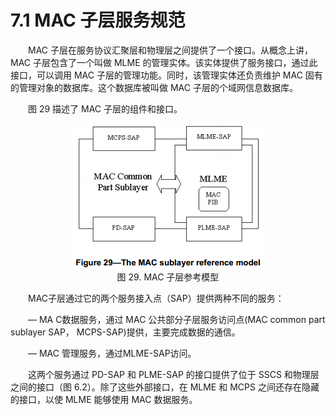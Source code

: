 # 7.1 MAC 子层服务规范

　　MAC 子层在服务协议汇聚层和物理层之间提供了一个接口。从概念上讲，MAC 子层包含了一个叫做 MLME 的管理实体。该实体提供了服务接口，通过此接口，可以调用 MAC 子层的管理功能。同时，该管理实体还负责维护
MAC 固有的管理对象的数据库。这个数据库被叫做 MAC 子层的个域网信息数据库。

　　图 29 描述了 MAC 子层的组件和接口。
  
<center><img src="../images/Image 29.png"/></center>
<center>图 29. MAC 子层参考模型 </center>

　　MAC子层通过它的两个服务接入点（SAP）提供两种不同的服务：
  
　　— MA C数据服务，通过 MAC 公共部分子层服务访问点(MAC common part sublayer SAP， MCPS-SAP)提供，主要完成数据的通信。
  
　　— MAC 管理服务，通过MLME-SAP访问。
  
　　这两个服务通过 PD-SAP 和 PLME-SAP 的接口提供了位于 SSCS 和物理层之间的接口（图 6.2）。除了这些外部接口，在 MLME 和 MCPS 之间还存在隐藏的接口，以使 MLME 能够使用 MAC 数据服务。